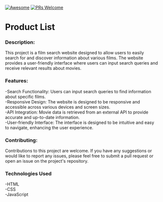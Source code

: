 [![Awesome](https://awesome.re/badge-flat2.svg)](https://github.com/zbetcheckin/Security_list)
[![PRs Welcome](https://img.shields.io/badge/PRs-welcome-brightgreen.svg?style=flat-square)](http://makeapullrequest.com)


# Product List

### Description:
This project is a film search website designed to allow users to easily search for and discover information about various films. The website provides a user-friendly interface where users can input search queries and receive relevant results about movies.


### Features:

-Search Functionality: Users can input search queries to find information about specific films. <br>
-Responsive Design: The website is designed to be responsive and accessible across various devices and screen sizes.<br>
-API Integration: Movie data is retrieved from an external API to provide accurate and up-to-date information.<br>
-User-friendly Interface: The interface is designed to be intuitive and easy to navigate, enhancing the user experience.<br>

### Contributing:
Contributions to this project are welcome. If you have any suggestions or would like to report any issues, please feel free to submit a pull request or open an issue on the project's repository.

### Technologies Used
-HTML<br>
-CSS<br>
-JavaScript<br>


